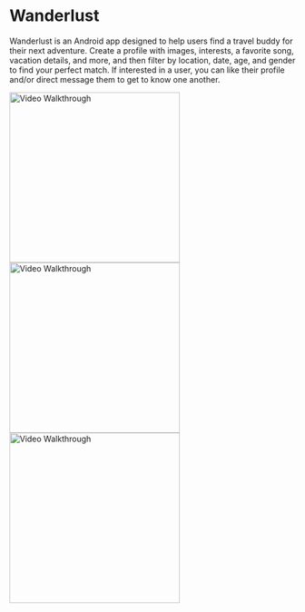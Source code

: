 # Wanderlust

Wanderlust is an Android app designed to help users find a travel buddy for their next adventure.  Create a profile with images, interests, a favorite song, vacation details, and more, and then filter by location, date, age, and gender to find your perfect match. If interested in a user, you can like their profile and/or direct message them to get to know one another.


<img src='https://github.com/sophiatxiang/Wanderlust/blob/master/new%20acc%20setup.gif' width='300' alt='Video Walkthrough' />
<img src='https://github.com/sophiatxiang/Wanderlust/blob/master/feed%20and%20chat.gif' title='Video Walkthrough' width='300' alt='Video Walkthrough' />
<img src='https://github.com/sophiatxiang/Wanderlust/blob/master/likes%20and%20profile.gif' title='Video Walkthrough' width='300' alt='Video Walkthrough' />
